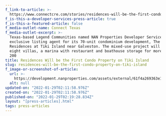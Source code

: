 ```yaml
---
f_link-to-article: >-
  https://www.connectcre.com/stories/residences-will-be-the-first-condo-property-on-tiki-island/
f_is-this-a-developer-services-press-article: true
f_is-this-a-featured-article: false
f_media-outlet-name: Connect Texas
f_media-outlet-excerpt: >-
  Texas-based Legend Communities named NAN Properties Developer Services the
  exclusive listing agent for its 70-unit condominium development, The
  Residences at Tiki Island near Galveston. The mixed-use project will include
  eight villas, a marina with restaurant and boathouse storage for more than
  200
title: Residences Will be the First Condo Property on Tiki Island
slug: residences-will-be-the-first-condo-property-on-tiki-island
f_image-or-screenshot-of-article:
  url: >-
    https://development.nanproperties.com/assets/external/61f4a269363e1f81208c6fbc_screen20shot202022-01-2120at2010.10.09%20AM.png
  alt: null
updated-on: "2022-01-29T02:11:58.976Z"
created-on: "2022-01-29T02:11:58.976Z"
published-on: "2022-01-29T02:19:28.834Z"
layout: "[press-articles].html"
tags: press-articles
---
```

